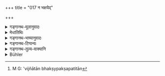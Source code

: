 +++
title = "017 न भक्षयेद्"

+++

<details><summary>गङ्गानथ-मूलानुवादः</summary>

He shall not eat solitary animals, nor unknown beasts and birds, even though indicated among those fit to be eaten; nor any five-nailed animals.—(17).
</details>

<details><summary>मेधातिथिः</summary>

**एकचराः** सर्पोलूकादय एकाकिनश् चरन्ति । **अज्ञातान्** नामतो जातिविशेषतश् च । **मृगद्विजान्** । मृगाः पक्षिणश् च न भक्ष्याः । **भक्ष्येष्व् अपि समुद्दिष्टान्** । ये प्रतिषिद्धास् ते ताद्रूप्ये असति भक्ष्यतां प्राप्ताः समुद्दिष्टा इव भवन्ति । न तु भक्ष्याणां समुद्देशो ऽस्ति । परिहर्तव्यतया विशेषतो ऽविज्ञाता भक्ष्य्पक्षपतिता[^४५] भक्ष्येष्व् अपि समुद्दिष्टा इत्य् एवम् उच्यन्ते । **पञ्चनखाश्** च वानरशृगालादयः । **सर्व**ग्रहणं पादपूरणार्थम् ॥ ५.१७ ॥


[^४५]:
     M G: 'vijñātān bhakṣypakṣapatitān
</details>

<details><summary>गङ्गानथ-भाष्यानुवादः</summary>

‘*Solitary*’—those animals that move about singly (not in herds); such as serpents, owls and the like.

‘*Unknown*’—as regards *name* and *kind*.

‘*Beasts and birds*;’—neither beasts nor birds are fit to be taken.

‘*Even though indicated among those fit to be eaten*’—Those that are not actually forbidden are, to that extent, regarded as fit to be eaten; and hence indirectly ‘indicated’ as such. In reality, there is no direct indication of those fit to be eaten. Those that are not specially recognised as to be avoided come to be regarded as fit to be eaten; and these are spoken of as ‘*indicated as fit to be eaten*’.

‘*Fire-nailed animals*:’—*e.g*. the Monkey, the Jackal and the like.

‘*Any*’—has been added for filling up the metre.—(17)
</details>

<details><summary>गङ्गानथ-टिप्पन्यः</summary>

This verse is quoted in *Vīramitrodaya* (Āhnika, p. 544), which adds the
following notes:—‘*Ekacara*’ are those animals which, as a rule, roam
about alone, such for instance as serpents;—‘*ajñātāḥ*’—whose name and
species are unknown, *i.e*., one should not eat unknown animals which,
though not falling under any species either generally or specifically
prohibited, are understood by implication to be included under those
that are permitted;—nor should one eat any five-nailed animals, with the
exception of the *śaśaka* and the rest (enumerated in the next verse).
</details>

<details><summary>गङ्गानथ-तुल्य-वाक्यानि</summary>

**(verses 5.17-18)  
**

*Gautama* (17-27).—‘Five-nailed animals should not be eaten, excepting
the hedge-hog, the hare, the porcupine, the iguana, the rhinoceros and
the tortoise.’

*Baudhāyana* (1.12-5).—‘Five five-nailed animals may be eaten—*viz*.,
the porcupine, the iguana, the hare, the hedge-hog, the tortoise and the
rhinoceros, except (perhaps) the rhinoceros.’

*Āpastamba* (1.17-37).—‘Five-nailed animals should not be eaten,
excepting the iguana, the tortoise, the porcupine, the rhinoceros, the
hare and the *Putīkaśa*.’

*Vaśiṣṭha* (14.39, 40, 44, 47).—‘Among five-nailed animals, the
porcupine, the hedge-hog, the hare, the tortoise and the iguana may he
eaten; among domestic animals, those having only one row of teeth,
except the camel; those not mentioned as fit for eating should not be
eaten; regarding the wild boar and the rhinoceros, there are conflicting
opinions.’

*Viṣṇu* (51.6, 26, 27).—‘On eating the flesh of five-nailed
animals,—except the hare, the porcupine, the hedge-hog, the rhinoceros
and the tortoise,—one should fast seven days; on eating the flesh of the
ass, the camel and the crow, one should perform the *Cāndrāyana*,—also
on eating unknown flesh, or flesh from the slaughter-house, or dried
flesh.’

*Yājñavalkya* (1.174, 177).—‘Unknown animals and birds, flesh from the
slaughter-house and dried flesh (should not be eaten). Among five-nailed
animals, the following may be eaten: the porcupine, the hedge-hog, the
alligator, the tortoise and the have.’

*Devala* (Vīramitrodaya-Āhnika, p. 543).—‘Among animals, the following
should not be eaten: the cow, the camel, the ass, the horse, the
elephant, the lion, the leopard, the bear, the *Śarubha*, serpents and
boa constrictors, the rat, the mouse, the cat, the mongoose, the
village-hog, the dog, the jackal, the tiger, the black-faced monkey, the
man and the monkey.’
</details>

<details><summary>Bühler</summary>

017	Let him not eat solitary or unknown beasts and birds, though they may fall under (the categories of) eatable (creatures), nor any five-toed (animals).
</details>

